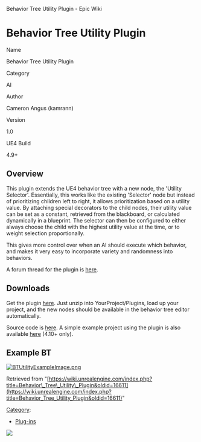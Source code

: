 Behavior Tree Utility Plugin - Epic Wiki                    

Behavior Tree Utility Plugin
============================

  

Name

Behavior Tree Utility Plugin

Category

AI

Author

Cameron Angus (kamrann)

Version

1.0

UE4 Build

4.9+

Overview
--------

This plugin extends the UE4 behavior tree with a new node, the 'Utility Selector'. Essentially, this works like the existing 'Selector' node but instead of prioritizing children left to right, it allows prioritization based on a utility value. By attaching special decorators to the child nodes, their utility value can be set as a constant, retrieved from the blackboard, or calculated dynamically in a blueprint. The selector can then be configured to either always choose the child with the highest utility value at the time, or to weight selection proportionally.

This gives more control over when an AI should execute which behavior, and makes it very easy to incorporate variety and randomness into behaviors.

A forum thread for the plugin is [here](https://forums.unrealengine.com/showthread.php?91074-Behavior-Tree-Extension-Select-behaviors-based-on-dynamic-priority-weighting).

Downloads
---------

Get the plugin [here](https://www.dropbox.com/sh/xenxhd77qtlzfnn/AADhcR2GydJZGOHLrmWWujRKa?dl=0). Just unzip into YourProject/Plugins, load up your project, and the new nodes should be available in the behavior tree editor automatically.

Source code is [here](https://github.com/kamrann/BTUtilityPlugin). A simple example project using the plugin is also available [here](https://github.com/kamrann/BTUtilityPluginExample) (4.10+ only).

Example BT
----------

[![BTUtilityExampleImage.png](https://d26ilriwvtzlb.cloudfront.net/a/af/BTUtilityExampleImage.png)](/File:BTUtilityExampleImage.png)

Retrieved from "[https://wiki.unrealengine.com/index.php?title=Behavior\_Tree\_Utility\_Plugin&oldid=16611](https://wiki.unrealengine.com/index.php?title=Behavior_Tree_Utility_Plugin&oldid=16611)"

[Category](/Special:Categories "Special:Categories"):

*   [Plug-ins](/Category:Plug-ins "Category:Plug-ins")

  ![](https://tracking.unrealengine.com/track.png)